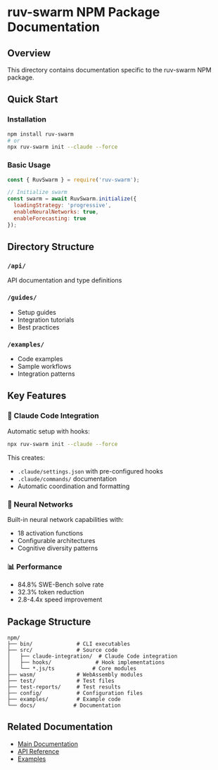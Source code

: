 # ruv-swarm NPM Package Documentation

## Overview
This directory contains documentation specific to the ruv-swarm NPM package.

## Quick Start

### Installation
```bash
npm install ruv-swarm
# or
npx ruv-swarm init --claude --force
```

### Basic Usage
```javascript
const { RuvSwarm } = require('ruv-swarm');

// Initialize swarm
const swarm = await RuvSwarm.initialize({
  loadingStrategy: 'progressive',
  enableNeuralNetworks: true,
  enableForecasting: true
});
```

## Directory Structure

### `/api/` 
API documentation and type definitions

### `/guides/`
- Setup guides
- Integration tutorials
- Best practices

### `/examples/`
- Code examples
- Sample workflows
- Integration patterns

## Key Features

### 🤖 Claude Code Integration
Automatic setup with hooks:
```bash
npx ruv-swarm init --claude --force
```

This creates:
- `.claude/settings.json` with pre-configured hooks
- `.claude/commands/` documentation
- Automatic coordination and formatting

### 🧠 Neural Networks
Built-in neural network capabilities with:
- 18 activation functions
- Configurable architectures
- Cognitive diversity patterns

### 📊 Performance
- 84.8% SWE-Bench solve rate
- 32.3% token reduction
- 2.8-4.4x speed improvement

## Package Structure

```
npm/
├── bin/              # CLI executables
├── src/              # Source code
│   ├── claude-integration/  # Claude Code integration
│   ├── hooks/              # Hook implementations
│   └── *.js/ts            # Core modules
├── wasm/             # WebAssembly modules
├── test/             # Test files
├── test-reports/     # Test results
├── config/           # Configuration files
├── examples/         # Example code
└── docs/            # Documentation
```

## Related Documentation
- [Main Documentation](../../docs/README.md)
- [API Reference](../../docs/API_REFERENCE.md)
- [Examples](../examples/)